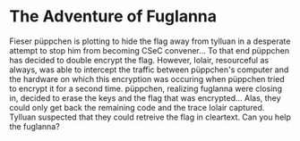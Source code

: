# The Adventure of Fuglanna

Fieser püppchen is plotting to hide the flag away from tylluan in a desperate attempt to stop him from becoming CSeC convener... To that end püppchen has decided to double encrypt the flag. However, Iolair, resourceful as always, was able to intercept the traffic between püppchen's computer and the hardware on which this encryption was occuring when püppchen tried to encrypt it for a second time. püppchen, realizing fuglanna were closing in, decided to erase the keys and the flag that was encrypted... Alas, they could only get back the remaining code and the trace Iolair captured. Tylluan suspected that they could retreive the flag in cleartext. Can you help the fuglanna?
